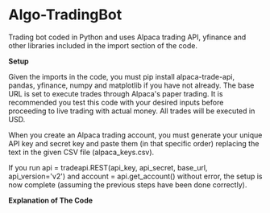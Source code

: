# Algo-TradingBot
Trading bot coded in Python and uses Alpaca trading API, yfinance and other libraries included in the import section of the code. 

**Setup**

Given the imports in the code, you must pip install alpaca-trade-api, pandas, yfinance, numpy and matplotlib if you have not already. The base URL is set to execute trades through Alpaca's paper trading. It is recommended you test this code with your desired inputs before proceeding to live trading with actual money. All trades will be executed in USD. 

When you create an Alpaca trading account, you must generate your unique API key and secret key and paste them (in that specific order) replacing the text in the given CSV file (alpaca_keys.csv). 

If you run api = tradeapi.REST(api_key, api_secret, base_url, api_version='v2')
and account = api.get_account()  without error, the setup is now complete (assuming the previous steps have been done correctly). 

**Explanation of The Code**

